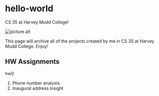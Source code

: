 # hello-world
CS 35 at Harvey Mudd College!

![picture alt](https://www.hmc.edu/wp-content/themes/hmc-core-2/images/default-facebook-thumbnail.png)

This page will archive all of the projects created by me in CS 35 at Harvey Mudd College. Enjoy!

## HW Assignments ##
hw0
  1. Phone number analysis
  2. Inaugural address insight
